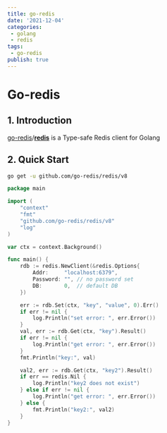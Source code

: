 ```yaml
---
title: go-redis
date: '2021-12-04'
categories:
 - golang
 - redis
tags:
 - go-redis
publish: true
---
```


# Go-redis

## 1. Introduction

 [go-redis](https://github.com/go-redis)/**[redis](https://github.com/go-redis/redis)** is a Type-safe Redis client for Golang

## 2. Quick Start

```sh
go get -u github.com/go-redis/redis/v8
```

```go
package main

import (
	"context"
	"fmt"
	"github.com/go-redis/redis/v8"
	"log"
)

var ctx = context.Background()

func main() {
	rdb := redis.NewClient(&redis.Options{
		Addr:     "localhost:6379",
		Password: "", // no password set
		DB:       0,  // default DB
	})

	err := rdb.Set(ctx, "key", "value", 0).Err()
	if err != nil {
		log.Println("set error: ", err.Error())
	}
	val, err := rdb.Get(ctx, "key").Result()
	if err != nil {
		log.Println("get error: ", err.Error())
	}
	fmt.Println("key:", val)

	val2, err := rdb.Get(ctx, "key2").Result()
	if err == redis.Nil {
		log.Println("key2 does not exist")
	} else if err != nil {
		log.Println("get error: ", err.Error())
	} else {
		fmt.Println("key2:", val2)
	}
}

```

